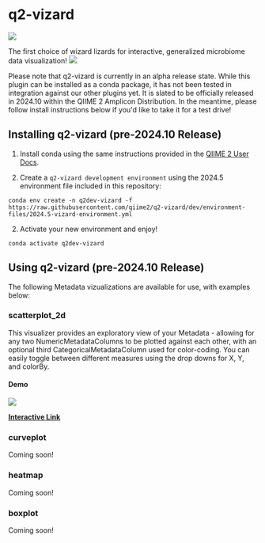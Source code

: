 # q2-vizard

![](https://github.com/qiime2/q2-vizard/workflows/ci-dev/badge.svg)

The first choice of wizard lizards for interactive, generalized microbiome data visualization!
![](https://raw.githubusercontent.com/qiime2/q2-vizard/dev/assets/vizarded-lizard-wizard.png)

Please note that q2-vizard is currently in an alpha release state. While this plugin can be installed as a conda package, it has not been tested in integration against our other plugins yet. It is slated to be officially released in 2024.10 within the QIIME 2 Amplicon Distribution. In the meantime, please follow install instructions below if you'd like to take it for a test drive!

## Installing q2-vizard (pre-2024.10 Release)

1. Install conda using the same instructions provided in the [QIIME 2 User Docs](https://docs.qiime2.org/2024.5/install/native/#miniconda).

2. Create a `q2-vizard development environment` using the 2024.5 environment file included in this repository:
```
conda env create -n q2dev-vizard -f https://raw.githubusercontent.com/qiime2/q2-vizard/dev/environment-files/2024.5-vizard-environment.yml
```
2. Activate your new environment and enjoy!
```
conda activate q2dev-vizard
```

## Using q2-vizard (pre-2024.10 Release)

The following Metadata vizualizations are available for use, with examples below:

### scatterplot_2d

This visualizer provides an exploratory view of your Metadata - allowing for any two NumericMetadataColumns to be plotted against each other, with an optional third CategoricalMetadataColumn used for color-coding. You can easily toggle between different measures using the drop downs for X, Y, and colorBy.

#### Demo
![](https://raw.githubusercontent.com/qiime2/q2-vizard/dev/assets/scatterplot_2d_example.png)

[**Interactive Link**](https://view.qiime2.org/visualization/?src=https://www.dropbox.com/scl/fi/l76or6ts0bz3ueztelttd/viz.qzv?rlkey=v37s02cdzp5dp56n46p3rtdch)

### curveplot

Coming soon!

### heatmap

Coming soon!

### boxplot

Coming soon!
